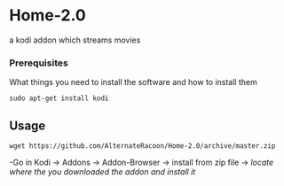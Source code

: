 # Home-2.0

a kodi addon which streams movies

### Prerequisites

What things you need to install the software and how to install them

```
sudo apt-get install kodi

```

## Usage

```
wget https://github.com/AlternateRacoon/Home-2.0/archive/master.zip

```
-Go in Kodi -> Addons -> Addon-Browser -> install from zip file -> *locate where the you downloaded the addon and install it*
